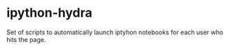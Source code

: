 ipython-hydra
=============

Set of scripts to automatically launch iptyhon notebooks for each user who hits the page.